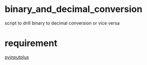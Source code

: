 # binary_and_decimal_conversion
script to drill binary to decimal conversion or vice versa

# requirement
[pyinputplus](https://pypi.org/project/PyInputPlus/)
